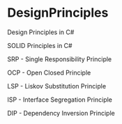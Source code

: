 # DesignPrinciples
Design Principles in C#

SOLID Principles in C#

SRP - Single Responsibility Principle

OCP - Open Closed Principle

LSP - Liskov Substitution Principle

ISP - Interface Segregation Principle

DIP - Dependency Inversion Principle
